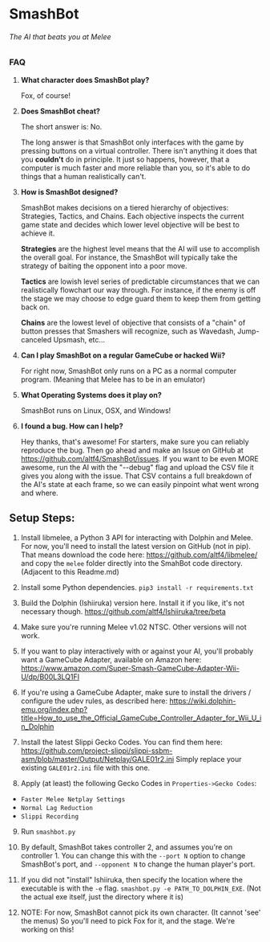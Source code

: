 # SmashBot
###### The AI that beats you at Melee

### FAQ

1. **What character does SmashBot play?**

    Fox, of course!

2. **Does SmashBot cheat?**

    The short answer is: No.

    The long answer is that SmashBot only interfaces with the game by pressing buttons on a virtual controller. There isn't anything it does that you **couldn't** do in principle. It just so happens, however, that a computer is much faster and more reliable than you, so it's able to do things that a human realistically can't.

3. **How is SmashBot designed?**

    SmashBot makes decisions on a tiered hierarchy of objectives: Strategies, Tactics, and Chains. Each objective inspects the current game state and decides which lower level objective will be best to achieve it.

    **Strategies** are the highest level means that the AI will use to accomplish the overall goal. For instance, the SmashBot will typically take the strategy of baiting the opponent into a poor move.

    **Tactics** are lowish level series of predictable circumstances that we can realistically flowchart our way through. For instance, if the enemy is off the stage we may choose to edge guard them to keep them from getting back on.

    **Chains** are the lowest level of objective that consists of a "chain" of button presses that Smashers will recognize, such as Wavedash, Jump-canceled Upsmash, etc...

5. **Can I play SmashBot on a regular GameCube or hacked Wii?**

    For right now, SmashBot only runs on a PC as a normal computer program. (Meaning that Melee has to be in an emulator)

5. **What Operating Systems does it play on?**

    SmashBot runs on Linux, OSX, and Windows!

7. **I found a bug. How can I help?**

    Hey thanks, that's awesome! For starters, make sure you can reliably reproduce the bug. Then go ahead and make an Issue on GitHub at https://github.com/altf4/SmashBot/issues. If you want to be even MORE awesome, run the AI with the "--debug" flag and upload the CSV file it gives you along with the issue. That CSV contains a full breakdown of the AI's state at each frame, so we can easily pinpoint what went wrong and where.


## Setup Steps:

1. Install libmelee, a Python 3 API for interacting with Dolphin and Melee. For now, you'll need to install the latest version on GitHub (not in pip). That means download the code here:
https://github.com/altf4/libmelee/ and copy the `melee` folder directly into the SmahBot code directory. (Adjacent to this Readme.md)

2. Install some Python dependencies. `pip3 install -r requirements.txt`

3. Build the Dolphin (Ishiiruka) version here. Install it if you like, it's not necessary though.
https://github.com/altf4/Ishiiruka/tree/beta

4. Make sure you're running Melee v1.02 NTSC. Other versions will not work.

5. If you want to play interactively with or against your AI, you'll probably want a GameCube Adapter, available on Amazon here: https://www.amazon.com/Super-Smash-GameCube-Adapter-Wii-U/dp/B00L3LQ1FI

6. If you're using a GameCube Adapter, make sure to install the drivers / configure the udev rules, as described here:
https://wiki.dolphin-emu.org/index.php?title=How_to_use_the_Official_GameCube_Controller_Adapter_for_Wii_U_in_Dolphin

7. Install the latest Slippi Gecko Codes. You can find them here: https://github.com/project-slippi/slippi-ssbm-asm/blob/master/Output/Netplay/GALE01r2.ini Simply replace your existing `GALE01r2.ini` file with this one.

8. Apply (at least) the following Gecko Codes in `Properties->Gecko Codes`:
 - `Faster Melee Netplay Settings`
 - `Normal Lag Reduction`
 - `Slippi Recording`

9. Run `smashbot.py`

10. By default, SmashBot takes controller 2, and assumes you're on controller 1. You can change this with the `--port N`  option to change SmashBot's port, and `--opponent N` to change the human player's port.

11. If you did not "install" Ishiiruka, then specify the location where the executable is with the `-e` flag. `smashbot.py -e PATH_TO_DOLPHIN_EXE`. (Not the actual exe itself, just the directory where it is)

12. NOTE: For now, SmashBot cannot pick its own character. (It cannot 'see' the menus) So you'll need to pick Fox for it, and the stage. We're working on this!
